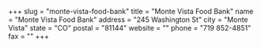 +++
slug = "monte-vista-food-bank"
title = "Monte Vista Food Bank"
name = "Monte Vista Food Bank"
address = "245 Washington St"
city = "Monte Vista"
state = "CO"
postal = "81144"
website = ""
phone = "719 852-4851"
fax = ""
+++

